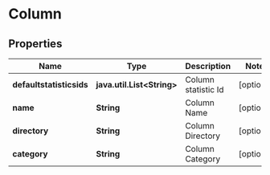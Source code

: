 

# Column

## Properties

Name | Type | Description | Notes
------------ | ------------- | ------------- | -------------
**defaultstatisticsids** | **java.util.List&lt;String&gt;** | Column statistic Id |  [optional]
**name** | **String** | Column Name |  [optional]
**directory** | **String** | Column Directory |  [optional]
**category** | **String** | Column Category |  [optional]



